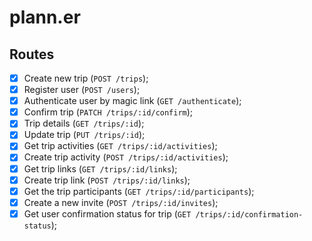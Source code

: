 # plann.er

## Routes

- [x] Create new trip (`POST /trips`);
- [x] Register user (`POST /users`);
- [x] Authenticate user by magic link (`GET /authenticate`);
- [x] Confirm trip (`PATCH /trips/:id/confirm`);
- [x] Trip details (`GET /trips/:id`);
- [x] Update trip (`PUT /trips/:id`);
- [x] Get trip activities (`GET /trips/:id/activities`);
- [x] Create trip activity (`POST /trips/:id/activities`);
- [x] Get trip links (`GET /trips/:id/links`);
- [x] Create trip link (`POST /trips/:id/links`);
- [x] Get the trip participants (`GET /trips/:id/participants`);
- [x] Create a new invite (`POST /trips/:id/invites`);
- [x] Get user confirmation status for trip (`GET /trips/:id/confirmation-status`);